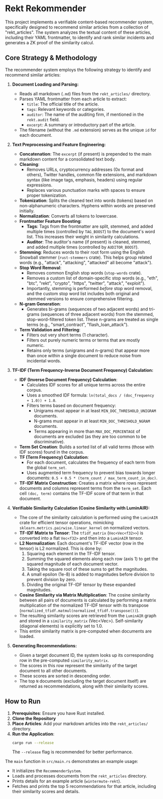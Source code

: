 # Rekt Rekommender

This project implements a verifiable content-based recommender system, specifically designed to recommend similar articles from a collection of "rekt_articles".
The system analyzes the textual content of these articles, including their YAML frontmatter, to identify and rank similar incidents and generates a ZK proof of the similarity calcul.

## Core Strategy & Methodology

The recommender system employs the following strategy to identify and recommend similar articles:

1.  **Document Loading and Parsing:**

    - Reads all markdown (`.md`) files from the `rekt_articles/` directory.
    - Parses YAML frontmatter from each article to extract:
      - `title`: The official title of the article.
      - `tags`: Relevant keywords or categories.
      - `auditor`: The name of the auditing firm, if mentioned in the `rekt.audit` field.
      - `excerpt`: A summary or introductory part of the article.
    - The filename (without the `.md` extension) serves as the unique `id` for each document.

2.  **Text Preprocessing and Feature Engineering:**

    - **Concatenation**: The `excerpt` (if present) is prepended to the main markdown content for a consolidated text body.
    - **Cleaning**:
      - Removes URLs, cryptocurrency addresses (0x format and others), Twitter handles, common file extensions, and markdown syntax (like image tags, emphasis, headers) using regular expressions.
      - Replaces various punctuation marks with spaces to ensure proper tokenization.
    - **Tokenization**: Splits the cleaned text into words (tokens) based on non-alphanumeric characters. Hyphens within words are preserved initially.
    - **Normalization**: Converts all tokens to lowercase.
    - **Frontmatter Feature Boosting**:
      - **Tags**: Tags from the frontmatter are split, stemmed, and added multiple times (controlled by `TAG_BOOST`) to the document's word list. This increases their weight in similarity calculations.
      - **Auditor**: The auditor's name (if present) is cleaned, stemmed, and added multiple times (controlled by `AUDITOR_BOOST`).
    - **Stemming**: Reduces words to their root form using the English Snowball stemmer (`rust-stemmers` crate). This helps group related words (e.g., "attack", "attacking", "attacked" all become "attack").
    - **Stop Word Removal**:
      - Removes common English stop words (`stop-words` crate).
      - Removes a custom list of domain-specific stop words (e.g., "eth", "btc", "rekt", "crypto", "https", "twitter", "attack", "exploit").
      - Importantly, stemming is performed _before_ stop word removal, and the custom stop word list includes both original and stemmed versions to ensure comprehensive filtering.
    - **N-gram Generation**:
      - Generates bi-grams (sequences of two adjacent words) and tri-grams (sequences of three adjacent words) from the stemmed, stop-word-filtered token list. These n-grams are treated as single terms (e.g., "smart_contract", "flash_loan_attack").
    - **Term Validation and Filtering**:
      - Filters out very short terms (1 character).
      - Filters out purely numeric terms or terms that are mostly numeric.
      - Retains only terms (unigrams and n-grams) that appear more than once within a single document to reduce noise from incidental words.

3.  **TF-IDF (Term Frequency-Inverse Document Frequency) Calculation:**

    - **IDF (Inverse Document Frequency) Calculation**:
      - Calculates IDF scores for all unique terms across the entire corpus.
      - Uses a smoothed IDF formula: `ln(total_docs / (doc_frequency + 1.0)) + 1.0`.
      - Filters terms based on document frequency:
        - Unigrams must appear in at least `MIN_DOC_THRESHOLD_UNIGRAM` documents.
        - N-grams must appear in at least `MIN_DOC_THRESHOLD_NGRAM` documents.
        - Terms appearing in more than `MAX_DOC_PERCENTAGE` of documents are excluded (as they are too common to be discriminative).
    - **Term Set Creation**: Builds a sorted list of all valid terms (those with IDF scores) found in the corpus.
    - **TF (Term Frequency) Calculation**:
      - For each document, calculates the frequency of each term from the global `term_set`.
      - Uses augmented term frequency to prevent bias towards longer documents: `0.5 + 0.5 * (term_count / max_term_count_in_doc)`.
    - **TF-IDF Matrix Construction**: Creates a matrix where rows represent documents and columns represent terms from the `term_set`. Each cell `(doc, term)` contains the TF-IDF score of that term in that document.

4.  **Verifiable Similarity Calculation (Cosine Similarity with LuminAIR):**

    - The core of the similarity calculation is performed using the `LuminAIR` crate for efficient tensor operations, mimicking `sklearn.metrics.pairwise.linear_kernel` on normalized vectors.
    - **TF-IDF Matrix to Tensor**: The `tfidf_matrix` (`Vec<Vec<f32>>`) is converted into a flat `Vec<f32>` and then into a `LuminAIR` tensor.
    - **L2 Normalization**: Each document's TF-IDF vector (row in the tensor) is L2 normalized. This is done by:
      1.  Squaring each element in the TF-IDF tensor.
      2.  Summing the squared elements along each row (axis 1) to get the squared magnitude of each document vector.
      3.  Taking the square root of these sums to get the magnitudes.
      4.  A small epsilon (1e-8) is added to magnitudes before division to prevent division by zero.
      5.  Dividing the original TF-IDF tensor by these expanded magnitudes.
    - **Cosine Similarity via Matrix Multiplication**: The cosine similarity between all pairs of documents is calculated by performing a matrix multiplication of the normalized TF-IDF tensor with its transpose (`normalized_tfidf.matmul(normalized_tfidf.transpose())`).
    - The resulting similarity scores are retrieved from the `LuminAIR` graph and stored in a `similarity_matrix` (Vec<Vec<f32>>). Self-similarity (diagonal elements) is explicitly set to 1.0.
    - This entire similarity matrix is pre-computed when documents are loaded.

5.  **Generating Recommendations:**
    - Given a target document ID, the system looks up its corresponding row in the pre-computed `similarity_matrix`.
    - The scores in this row represent the similarity of the target document to all other documents.
    - These scores are sorted in descending order.
    - The top `N` documents (excluding the target document itself) are returned as recommendations, along with their similarity scores.

## How to Run

1.  **Prerequisites**: Ensure you have Rust installed.
2.  **Clone the Repository**
3.  **Place Articles**: Add your markdown articles into the `rekt_articles/` directory.
4.  **Run the Application**:
    ```bash
    cargo run --release
    ```
    The `--release` flag is recommended for better performance.

The `main` function in `src/main.rs` demonstrates an example usage:

- It initializes the `RecommenderSystem`.
- Loads and processes documents from the `rekt_articles` directory.
- Prints details for an example article (`wintermute-rekt`).
- Fetches and prints the top 5 recommendations for that article, including their similarity scores and details.
